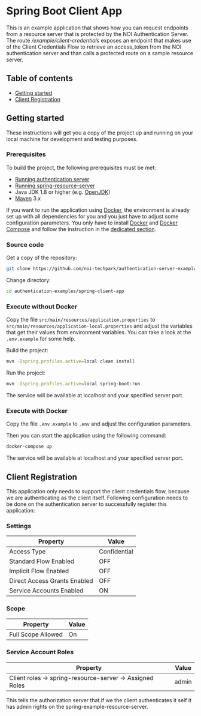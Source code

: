 Spring Boot Client App
======================

This is an example application that shows how you can request endpoints from a resource server that is protected by the NOI Authentication Server.
The route */example/client-credentials* exposes an endpoint that makes use of the Client Credentials Flow to retrieve an access_token from the NOI authentication server and than calls a protected route on a sample resource server.

## Table of contents

- [Getting started](#getting-started)
- [Client Registration](#client-registration)

## Getting started

These instructions will get you a copy of the project up and running
on your local machine for development and testing purposes.

### Prerequisites

To build the project, the following prerequisites must be met:

- [Running authentication server](https://github.com/noi-techpark/authentication-server)
- [Running spring-resource-server](../spring-resource-server/readme.md)
- Java JDK 1.8 or higher (e.g. [OpenJDK](https://openjdk.java.net/))
- [Maven](https://maven.apache.org/) 3.x

If you want to run the application using [Docker](https://www.docker.com/), the environment is already set up with all dependencies for you and you just have to adjust some configuration parameters. You only have to install [Docker](https://www.docker.com/) and [Docker Compose](https://docs.docker.com/compose/) and follow the instruction in the [dedicated section](#execute-with-docker).

### Source code

Get a copy of the repository:

```bash
git clone https://github.com/noi-techpark/authentication-server-examples.git
```

Change directory:

```bash
cd authentication-examples/spring-client-app
```

### Execute without Docker

Copy the file `src/main/resources/application.properties` to `src/main/resources/application-local.properties` and adjust the variables that get their values from environment variables. You can take a look at the `.env.example` for some help.

Build the project:

```bash
mvn -Dspring.profiles.active=local clean install
```

Run the project:

```bash
mvn -Dspring.profiles.active=local spring-boot:run
```

The service will be available at localhost and your specified server port.

### Execute with Docker

Copy the file `.env.example` to `.env` and adjust the configuration parameters.

Then you can start the application using the following command:

```bash
docker-compose up
```

The service will be available at localhost and your specified server port.

## Client Registration

This application only needs to support the client credentials flow, because we are authenticating as the client itself.
Following configuration needs to be done on the authentication server to successfully register this application:

### Settings

| Property                     | Value        |
| ---------------------------- | ------------ |
| Access Type                  | Confidential |
| Standard Flow Enabled        | OFF          |
| Implicit Flow Enabled        | OFF          |
| Direct Access Grants Enabled | OFF          |
| Service Accounts Enabled     | ON           |

### Scope

| Property           | Value |
| ------------------ | ----- |
| Full Scope Allowed | On    |

### Service Account Roles

| Property                                                         | Value |
| ---------------------------------------------------------------- | ----- |
| Client roles -> spring-resource-server -> Assigned Roles | admin |

This tells the authorization server that if we the client authenticates it self it has admin rights on the spring-example-resource-server.
